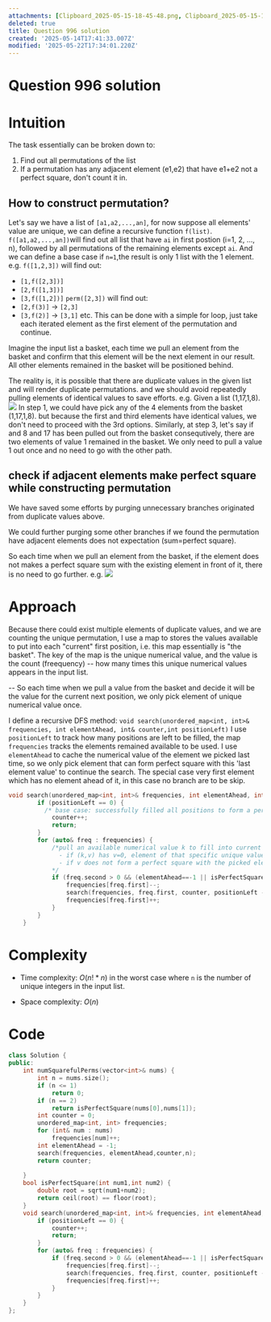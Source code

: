 ```yaml
---
attachments: [Clipboard_2025-05-15-18-45-48.png, Clipboard_2025-05-15-18-46-13.png, Clipboard_2025-05-15-18-55-12.png]
deleted: true
title: Question 996 solution
created: '2025-05-14T17:41:33.007Z'
modified: '2025-05-22T17:34:01.220Z'
---
```


# Question 996 solution
# Intuition
The task essentially can be broken down to:
1. Find out all permutations of the list
2. If a permutation has any adjacent element (e1,e2) that have e1+e2 not a perfect square, don't count it in.

## How to construct permutation?
Let's say we have a list of `[a1,a2,...,an]`, for now suppose all elements' value are unique, we can define a recursive function `f(list)`.
`f([a1,a2,...,an])`will find out all list that have `ai` in first postion (i=1, 2, ..., n), followed by all permutations of the remaining elements except `ai`.
And we can define a base case if `n=1`,the result is only 1 list with the 1 element.
e.g.
`f([1,2,3])` will find out:
* `[1,f([2,3])]`
* `[2,f([1,3])]`
* `[3,f([1,2])]`
`perm([2,3])` will find out:
* `[2,f(3)]` -> `[2,3]`
* `[3,f(2)]` -> `[3,1]`
etc.
This can be done with a simple for loop, just take each iterated element as the first element of the permutation and continue.

Imagine the input list a basket, each time we pull an element from the basket and confirm that this element will be the next element in our result. All other elements remained in the basket will be positioned behind.

The reality is, it is possible that there are duplicate values in the given list and will render duplicate permutations. and we should avoid repeatedly pulling elements of identical values to save efforts.
e.g. Given a list (1,17,1,8).
![](@attachment/Clipboard_2025-05-15-18-46-13.png)
In step 1, we could have pick any of the 4 elements from the basket (1,17,1,8). but because the first and third elements have identical values, we don't need to proceed with the 3rd options.
Similarly, at step 3, let's say if and 8 and 17 has been pulled out from the basket consequtively, there are two elements of value 1 remained in the basket. We only need to pull a value 1 out once and no need to go with the other path.

## check if adjacent elements make perfect square while constructing permutation
We have saved some efforts by purging unnecessary branches originated from duplicate values above.

We could further purging some other branches if we found the permutation have adjacent elements does not expectation (sum=perfect square).

So each time when we pull an element from the basket, if the element does not makes a perfect square sum with the existing element in front of it, there is no need to go further.
e.g.
![](@attachment/Clipboard_2025-05-15-18-55-12.png)

# Approach
Because there could exist multiple elements of duplicate values, and we are counting the unique permutation, I use a map to stores the values available to put into each "current" first position, i.e. this map essentially is "the basket".
The key of the map is the unique numerical value, and the value is the count (freequency) -- how many times this unique numerical values appears in the input list.

-- So each time when we pull a value from the basket and decide it will be the value for the current next position, we only pick element of unique numerical value once.

I define a recursive DFS method:
`void search(unordered_map<int, int>& frequencies, int elementAhead, int& counter,int positionLeft)`
I use `positionLeft` to track how many positions are left to be filled, the map `frequencies` tracks the elements remained available to be used.
I use `elementAhead` to cache the numerical value of the element we picked last time, so we only pick element that can form perfect square with this 'last element value' to continue the search. The special case very first element which has no element ahead of it, in this case no branch are to be skip.
```cpp []
void search(unordered_map<int, int>& frequencies, int elementAhead, int& counter,int positionLeft) {
        if (positionLeft == 0) {
          /* base case: successfully filled all positions to form a permutation. */
            counter++;
            return;
        }
        for (auto& freq : frequencies) {
            /*pull an available numerical value k to fill into current position, and continue search.
              - if (k,v) has v=0, element of that specific unique value k has been used up and not available for use.
              - if v does not form a perfect square with the picked element ahead of it, skip this branch.
            */
            if (freq.second > 0 && (elementAhead==-1 || isPerfectSquare(elementAhead, freq.first))) {
                frequencies[freq.first]--;
                search(frequencies, freq.first, counter, positionLeft - 1);
                frequencies[freq.first]++;
            }   
        }
    }      
```


# Complexity
- Time complexity: $O(n! * n)$ in the worst case where `n` is the number of unique integers in the input list.

- Space complexity: $O(n)$

# Code
```cpp []
class Solution {
public:
    int numSquarefulPerms(vector<int>& nums) {
        int n = nums.size();
        if (n <= 1)
            return 0;
        if (n == 2)
            return isPerfectSquare(nums[0],nums[1]);
        int counter = 0;
        unordered_map<int, int> frequencies;
        for (int& num : nums)
            frequencies[num]++;
        int elementAhead = -1;
        search(frequencies, elementAhead,counter,n);
        return counter;
        
    }
    bool isPerfectSquare(int num1,int num2) {
        double root = sqrt(num1+num2);
        return ceil(root) == floor(root);
    }
    void search(unordered_map<int, int>& frequencies, int elementAhead, int& counter,int positionLeft) {
        if (positionLeft == 0) {
            counter++;
            return;
        }
        for (auto& freq : frequencies) {
            if (freq.second > 0 && (elementAhead==-1 || isPerfectSquare(elementAhead, freq.first))) {
                frequencies[freq.first]--;
                search(frequencies, freq.first, counter, positionLeft - 1);
                frequencies[freq.first]++;
            }   
        }
    }      
};
```
